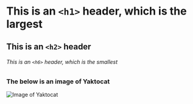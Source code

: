 # This is an `<h1>` header, which is the largest

## This is an `<h2>` header

###### This is an `<h6>` header, which is the smallest

### The below is an image of Yaktocat

![Image of Yaktocat](https://octodex.github.com/images/yaktocat.png)
